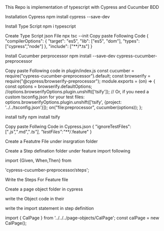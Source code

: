 This Repo is implementation of typescript with Cypress and Cucumber BDD

Installation Cypress
npm install cypress --save-dev

Install Type Script
npm i typescript

Create Type Script json File
npx tsc --init
Copy paste Following Code
{
"compilerOptions": {
"target": "es5",
"lib": ["es5", "dom"],
"types": ["cypress","node"]
},
"include": ["**/*.ts"]
}

Install Cucumber perprocessor
npm install --save-dev cypress-cucumber-preprocessor

Copy paste Following code in plugin/index.js
const cucumber = require("cypress-cucumber-preprocessor").default;
const browserify = require("@cypress/browserify-preprocessor");
module.exports = (on) => {
const options = browserify.defaultOptions;
//options.browserifyOptions.plugin.unshift(['tsify']);
// Or, if you need a custom tsconfig.json for your test files:
options.browserifyOptions.plugin.unshift(['tsify', {project: '../../tsconfig.json'}]);
on("file:preprocessor", cucumber(options));
};

install tsify
npm install tsify

Copy paste Follwing Code in Cypress.json
{
"ignoreTestFiles": ["*.js","*.md","*.ts"],
"testFiles":"**/*.feature"
}

Create a Featutre File under insrgration folder

Create a Step defination folder under feature
import following

import {Given, When,Then} from 

'cypress-cucumber-preprocessor/steps';

Write the Steps For Feature file

Create a page object folder in cypress

write the Object code in their

write the import statement in step definition

import { CalPage } from '../../../page-objects/CalPage';
const calPage = new CalPage();
